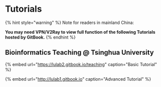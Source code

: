 # Tutorials

{% hint style="warning" %}
Note for readers in mainland China:

**You may need VPN/V2Ray to view full function of the following Tutorials hosted by GitBook.**
{% endhint %}

## Bioinformatics Teaching @ Tsinghua University

{% embed url="https://lulab2.gitbook.io/teaching" caption="Basic Tutorial" %}

{% embed url="http://lulab1.gitbook.io" caption="Advanced Tutorial" %}







